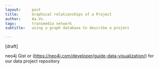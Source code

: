 ```yaml
---
layout:     post
title:      Graphical relationships of a Project
author:     Aa.Vv.
tags: 		transmedia network
subtitle:   using a graph database to describe a project

---
```



[draft]

neo4j Gist or (https://neo4j.com/developer/guide-data-visualization/)
for our data project repository